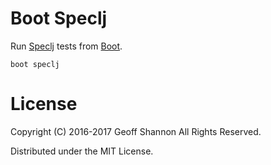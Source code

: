# Boot Speclj

Run [Speclj] tests from [Boot].

``` shell
boot speclj
```

[Speclj]: https://github.com/slagyr/speclj
[Boot]: https://github.com/boot-clj/boot/

# License

Copyright (C) 2016-2017 Geoff Shannon All Rights Reserved.

Distributed under the MIT License.
